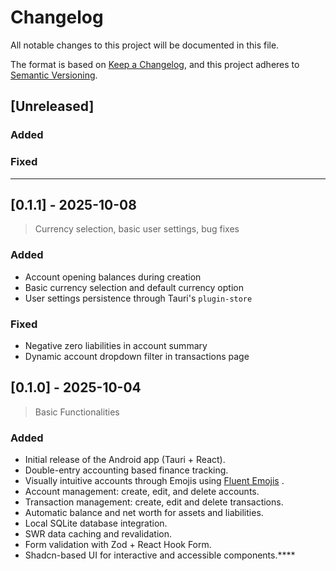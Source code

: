 # Changelog
All notable changes to this project will be documented in this file.

The format is based on [Keep a Changelog](https://keepachangelog.com/en/1.1.0/),
and this project adheres to [Semantic Versioning](https://semver.org/).

## [Unreleased]
### Added


### Fixed


---

## [0.1.1] - 2025-10-08 

> Currency selection, basic user settings, bug fixes

### Added
- Account opening balances during creation
- Basic currency selection and default currency option
- User settings persistence through Tauri's `plugin-store`

### Fixed
- Negative zero liabilities in account summary
- Dynamic account dropdown filter in transactions page


## [0.1.0] - 2025-10-04

> Basic Functionalities

### Added
- Initial release of the Android app (Tauri + React).
- Double-entry accounting based finance tracking.
- Visually intuitive accounts through Emojis using [Fluent Emojis](https://github.com/microsoft/fluentui-emoji) .
- Account management: create, edit, and delete accounts.
- Transaction management: create, edit and delete transactions.
- Automatic balance and net worth for assets and liabilities.
- Local SQLite database integration.
- SWR data caching and revalidation.
- Form validation with Zod + React Hook Form.
- Shadcn-based UI for interactive and accessible components.****